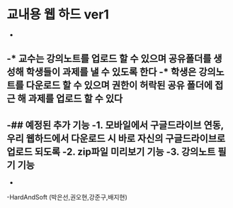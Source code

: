 # 교내용 웹 하드 ver1 #
-
-* 교수는 강의노트를 업로드 할 수 있으며 공유폴더를 생성해 학생들이 과제를 낼 수 있도록 한다
-* 학생은 강의노트를 다운로드 할 수 있으며 권한이 허락된 공유 폴더에 접근 해 과제를 업로드 할 수 있다
-
-## 예정된 추가 기능
-1. 모바일에서 구글드라이브 연동, 우리 웹하드에서 다운로드 시 바로 자신의 구글드라이브로 업로드 되도록
-2. zip파일 미리보기 기능
-3. 강의노트 필기 기능
-
-
-HardAndSoft (박은선,권오현,강준구,배지현)
